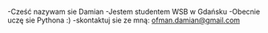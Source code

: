   -Cześć nazywam sie Damian
  -Jestem studentem WSB w Gdańsku
  -Obecnie uczę sie Pythona :)
  -skontaktuj sie ze mną: ofman.damian@gmail.com

<!---
Harddoc/Harddoc is a ✨ special ✨ repository because its `README.md` (this file) appears on your GitHub profile.
You can click the Preview link to take a look at your changes.
--->
